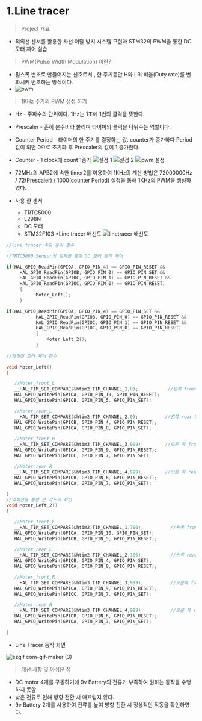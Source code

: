

# 1.Line tracer
>Project 개요
* 적외선 센서를 활용한 차선 이탈 방지 시스템 구현과 STM32의 PWM을 통한 DC모터 제어 실습 
> PWM(Pulse Width Modulation) 이란?

* 펄스폭 변조로 만들어지는 신호로서 , 한 주기동안 H와 L의 비율(Duty rate)를 변화시켜 변조하는 방식이다.
* ![pwm](https://user-images.githubusercontent.com/112140633/201796057-af78ded9-30cd-4a9f-89f9-28633fce9719.png)
>1KHz 주기의 PWM 생성 하기	
* Hz - 주파수의 단위이다. 1Hz는 1초에 1번의 클럭을 뜻한다.
* Prescaler - 흔히 분주비라 불리며 타이머의 클럭을 나눠주는 역할이다.
* Counter Period - 타이머의 한 주기를 결정하는 값. counter가 증가하다 Period 값이 되면 0으로 초기화 후 Prescaler의 값이 1 증가한다.
* Counter  - 1 clock에 count 1증가
![설정 1](https://user-images.githubusercontent.com/112140633/201798381-bcc011f2-2455-43d8-a45a-5e8a92a3ef06.png)
![설정 2](https://user-images.githubusercontent.com/112140633/201798388-20c55fed-a742-4b65-b914-0830d8069cd4.png)
![pwm 설정](https://user-images.githubusercontent.com/112140633/201801027-8b21b6cd-7bae-4dae-8679-9cdab5949acb.png)
* 72MHz의 APB2에 속한 timer2를 이용하여 1KHz의 계산 방법은 72000000Hz / 72(Prescaler) / 1000(counter Period) 설정을 통해 1KHz의 PWM을 생성하였다.

 * 사용 한 센서
   * TRTC5000
   * L298N
   * DC 모터
   * STM32F103
 *Line tracer 배선도
 ![linetracer 배선도](https://user-images.githubusercontent.com/112140633/201577422-80908d26-f0df-44dd-bc38-181ea5014ec2.png)
 ```C
 //line tracer 주요 동작 함수
 
 //TRTC5000 Sensor의 감지를 통한 DC 모터 동작 제어
 
 if(HAL_GPIO_ReadPin(GPIOA, GPIO_PIN_4) == GPIO_PIN_RESET &&
	  HAL_GPIO_ReadPin(GPIOB, GPIO_PIN_0) == GPIO_PIN_SET &&
	  HAL_GPIO_ReadPin(GPIOC, GPIO_PIN_1) == GPIO_PIN_RESET &&
	  HAL_GPIO_ReadPin(GPIOC, GPIO_PIN_0) == GPIO_PIN_RESET)
	  {
	  		Moter_Left();
	  }

if(HAL_GPIO_ReadPin(GPIOA, GPIO_PIN_4) == GPIO_PIN_SET &&
	  		HAL_GPIO_ReadPin(GPIOB, GPIO_PIN_0) == GPIO_PIN_RESET &&
	  		HAL_GPIO_ReadPin(GPIOC, GPIO_PIN_1) == GPIO_PIN_RESET &&
	  		HAL_GPIO_ReadPin(GPIOC, GPIO_PIN_0) == GPIO_PIN_RESET)
	  		{
	  			Moter_Left_2();
	  		}
        
 //좌회전 모터 제어 함수
 
 void Moter_Left()
{

	//Moter_front_L
	__HAL_TIM_SET_COMPARE(&htim2,TIM_CHANNEL_1,0);           //왼쪽 front DC모터 pulse 0 변환
	HAL_GPIO_WritePin(GPIOA, GPIO_PIN_10, GPIO_PIN_RESET);
	HAL_GPIO_WritePin(GPIOB, GPIO_PIN_5, GPIO_PIN_SET);

	//Moter_rear_L
	__HAL_TIM_SET_COMPARE(&htim2,TIM_CHANNEL_2,0);          //왼쪽 rear DC모터 pulse 0 변환
	HAL_GPIO_WritePin(GPIOB, GPIO_PIN_4, GPIO_PIN_RESET);
    HAL_GPIO_WritePin(GPIOA, GPIO_PIN_8, GPIO_PIN_SET);

    //Moter_front_R
	__HAL_TIM_SET_COMPARE(&htim3,TIM_CHANNEL_3,999);        //오른 쪽 front DC모터 pulse 999 변환
    HAL_GPIO_WritePin(GPIOA, GPIO_PIN_9, GPIO_PIN_RESET);
    HAL_GPIO_WritePin(GPIOC, GPIO_PIN_7, GPIO_PIN_SET);

    //Moter_rear_R                    
	__HAL_TIM_SET_COMPARE(&htim3,TIM_CHANNEL_4,999);        //오른 쪽 rear DC모터 pulse 999 변환
	HAL_GPIO_WritePin(GPIOB, GPIO_PIN_6, GPIO_PIN_RESET);
	HAL_GPIO_WritePin(GPIOA, GPIO_PIN_7, GPIO_PIN_SET);

}
 //역회전을 통한 큰 각도의 회전
void Moter_Left_2()
{

	//Moter_front_L
	__HAL_TIM_SET_COMPARE(&htim2,TIM_CHANNEL_1,700);          //왼쪽 front DC 모터의 역회전
	HAL_GPIO_WritePin(GPIOA, GPIO_PIN_10, GPIO_PIN_SET);
	HAL_GPIO_WritePin(GPIOB, GPIO_PIN_5, GPIO_PIN_RESET);

	//Moter_rear_L
	__HAL_TIM_SET_COMPARE(&htim2,TIM_CHANNEL_2,700);          //왼쪽 rear DC 모터의 역회전
	HAL_GPIO_WritePin(GPIOB, GPIO_PIN_4, GPIO_PIN_SET);
    HAL_GPIO_WritePin(GPIOA, GPIO_PIN_8, GPIO_PIN_RESET);

    //Moter_front_R
	__HAL_TIM_SET_COMPARE(&htim3,TIM_CHANNEL_3,999);          //오른쪽 fornt 모터 정회전 pulse 999
    HAL_GPIO_WritePin(GPIOA, GPIO_PIN_9, GPIO_PIN_RESET);
    HAL_GPIO_WritePin(GPIOC, GPIO_PIN_7, GPIO_PIN_SET);

    //Moter_rear_R
	__HAL_TIM_SET_COMPARE(&htim3,TIM_CHANNEL_4,999);          //오른 쪽 rear 모터 정회전 pulse 999
	HAL_GPIO_WritePin(GPIOB, GPIO_PIN_6, GPIO_PIN_RESET);
	HAL_GPIO_WritePin(GPIOA, GPIO_PIN_7, GPIO_PIN_SET);

}
```
 * Line Tracer 동작 화면
 
 ![ezgif com-gif-maker (3)](https://user-images.githubusercontent.com/112140633/201580315-3b72cb94-cbe6-4a14-abdd-e909fd8cacfb.gif)
 
 >개선 사항 및 아쉬운 점
  * DC motor 4개를 구동하기에 9v Battery의 전류가 부족하여 원하는 동작을 수행하지 못함.
  * 낮은 전류로 인해 방향 전환 시 매끄럽지 않다.
  * 9v Battery 2개를 사용하여 전류를 높여 방향 전환 시 정상적인 작동을 확인하였다.
